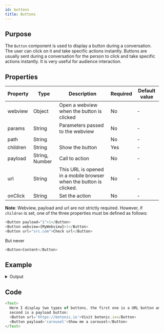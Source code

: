 ```yaml
---
id: buttons
title: Buttons
---
```


## Purpose

The `Button` component is used to display a button during a conversation. The user can click on it and take specific actions instantly.  Buttons are usually sent during a conversation for the person to click and take specific actions instantly. It is very useful for audience interaction. 

## Properties

| Property | Type           | Description                                                        | Required | Default value |
|----------|----------------|--------------------------------------------------------------------|----------|---------------|
| webview  | Object         | Open a webview when the button is clicked                          | No       | -             |
| params   | String         | Parameters passed to the webview                                   | No       | -             |
| path     | String         |                                                                    | No       | -             |
| children | String         | Show the button                                                    | Yes      | -             |
| payload  | String, Number | Call to action                                                     | No       | -             |
| url      | String         | This URL is opened in a mobile browser when the button is clicked. | No       | -             |
| onClick  | String         | Set the action                                                     | No       | -             |



**Note**: Webview, payload and url are not strictly required. However, if `children` is set, one of the three properties must be defined as follows: 
```javascript
<Button payload="1">1</Button>
<Button webview={MyWebview}>1</Button>
<Button url="src.com">Check url</Button>
```
But never 
```javascript
<Button>Content</Button>
```


## Example

<details>
<summary>Output</summary>

<img src="https://botonic-doc-static.netlify.com/images/buttons.png" width="200"/>

</details>

## Code

```javascript
<Text>
  Here I display two types of buttons, the first one is a URL button and the
  second is a payload button:
  <Button url='https://botonic.io'>Visit botonic.io</Button>
  <Button payload='carousel'>Show me a carousel</Button>
</Text>
```
